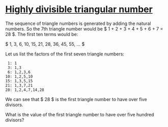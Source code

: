 # [Highly divisible triangular number](https://projecteuler.net/problem=12)

The sequence of triangle numbers is generated by adding the natural numbers.
So the 7th triangle number would be $ 1 + 2 + 3 + 4 + 5 + 6 + 7 = 28 $.
The first ten terms would be:

$ 1, 3, 6, 10, 15, 21, 28, 36, 45, 55, ... $

Let us list the factors of the first seven triangle numbers:

```text
 1: 1
 3: 1,3
 6: 1,2,3,6
10: 1,2,5,10
15: 1,3,5,15
21: 1,3,7,21
28: 1,2,4,7,14,28
``````

We can see that $ 28 $ is the first triangle number to have over five divisors.

What is the value of the first triangle number to have over
five hundred divisors?
